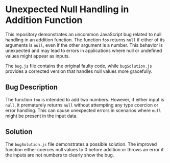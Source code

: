# Unexpected Null Handling in Addition Function

This repository demonstrates an uncommon JavaScript bug related to null handling in an addition function. The function `foo` returns `null` if either of its arguments is `null`, even if the other argument is a number. This behavior is unexpected and may lead to errors in applications where null or undefined values might appear as inputs.

The `bug.js` file contains the original faulty code, while `bugSolution.js` provides a corrected version that handles null values more gracefully.

## Bug Description
The function `foo` is intended to add two numbers. However, if either input is `null`, it prematurely returns `null` without attempting any type coercion or error handling.  This can cause unexpected errors in scenarios where `null` might be present in the input data.

## Solution
The `bugSolution.js` file demonstrates a possible solution. The improved function either coerces null values to 0 before addition or throws an error if the inputs are not numbers to clearly show the bug.